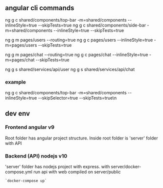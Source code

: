 ## angular cli commands

ng g c shared/components/top-bar -m=shared/components --inlineStyle=true --skipTests=true
ng g c shared/components/side-bar -m=shared/components --inlineStyle=true --skipTests=true

ng g m pages/users --routing=true
ng g c pages/users --inlineStyle=true -m=pages/users --skipTests=true

ng g m pages/chat --routing=true
ng g c pages/chat --inlineStyle=true -m=pages/chat --skipTests=true

ng g s shared/services/api/user
ng g s shared/services/api/chat


### example

ng g c shared/components/top-bar -m=shared/components --inlineStyle=true --skipSelector=true --skipTests=true\n


## dev env

### Frontend angular v9

Root folder has angular project structure.
Inside root folder is 'server' folder with API

### Backend (API) nodejs v10

'server' folder has nodejs project with express.
with server/docker-compose.yml run api with web compiled on server/public

    `docker-compose up`
